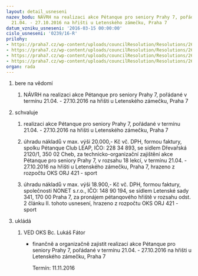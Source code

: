 ```yaml
---
layout: detail_usneseni
nazev_bodu: NÁVRH na realizaci akce Pétanque pro seniory Prahy 7, pořádané v termínu
  21.04. - 27.10.2016 na hřišti u Letenského zámečku, Praha 7
datum_vzniku_usneseni: '2016-03-15 00:00:00'
cislo_usneseni: '0239/16-R'
prilohy:
- https://praha7.cz/wp-content/uploads/councilResolution/Resolutions/26985/export/D_Petanqueproseniory_2016_Kraus~32239.doc
- https://praha7.cz/wp-content/uploads/councilResolution/Resolutions/26985/export/Pruzkumtrhu_petanque~32238.pdf
- https://praha7.cz/wp-content/uploads/councilResolution/Resolutions/26985/export/Zapis_2_jednani_SK_08_02_2016~32237.pdf
- https://praha7.cz/wp-content/uploads/councilResolution/Resolutions/26985/export/export~299882.pdf
organ: rada
---
```

<OL class=urzList_view id=urzList>
<LI class=urzClass1><SPAN name="1">bere na vědomí</SPAN> 
<OL class=urzOlClass>
<LI class=urzClass2 style="TEXT-ALIGN: left"><SPAN>
<P>NÁVRH na realizaci akce Pétanque pro seniory Prahy 7, pořádané v termínu 21.04. - 27.10.2016 na hřišti u Letenského zámečku, Praha 7</P></SPAN></LI></OL></LI>
<LI class=urzClass1><SPAN name="24">schvaluje</SPAN> 
<OL class=urzOlClass>
<LI class=urzClass2 style="TEXT-ALIGN: left"><SPAN>
<P>realizaci akce Pétanque pro seniory Prahy 7, pořádané v termínu 21.04. - 27.10.2016 na hřišti u Letenského zámečku, Praha 7</P></SPAN></LI>
<LI class=urzClass2 style="TEXT-ALIGN: left"><SPAN>
<P>úhradu nákladů v max. výši 20.000,- Kč vč. DPH, formou faktury, spolku Pétanque Club LEAP, IČO: 228 34 893, se sídlem Dřevařská 2120/1, 350 02 Cheb, za technicko-organizační zajištění akce Pétanque pro seniory Prahy 7, v&nbsp;rozsahu 18 lekcí, v termínu 21.04. - 27.10.2016 na hřišti u Letenského zámečku, Praha 7, hrazeno z rozpočtu OKS ORJ 421 - sport</P></SPAN></LI>
<LI class=urzClass2 style="TEXT-ALIGN: left"><SPAN>
<P>úhradu nákladů v max. výši 18.900,- Kč vč. DPH, formou faktury, společnosti NONET s.r.o., IČO: 148 90 194, se sídlem Letenské sady 341, 170 00 Praha 7, za pronájem pétanqového hřiště v rozsahu odst. 2 článku II. tohoto usnesení, hrazeno z rozpočtu OKS ORJ 421 - sport</P></SPAN></LI></OL></LI>
<LI class=urzClass1 id=urzUkoly><SPAN name="1">ukládá</SPAN>
<OL class=urzOlClass>
<LI class=urzClass2><SPAN>
<P>VED OKS Bc. Lukáš Fátor</P></SPAN>
<UL class=urzUlClass>
<LI class=urzClass3><SPAN>
<P>finančně a organizačně zajistit realizaci akce Pétanque pro seniory Prahy 7, pořádané v termínu 21.04. - 27.10.2016 na hřišti u Letenského zámečku, Praha 7</P></SPAN><SPAN class=urzUkolTermin>Termín:&nbsp;11.11.2016</SPAN></LI></UL></LI></OL></LI></OL>